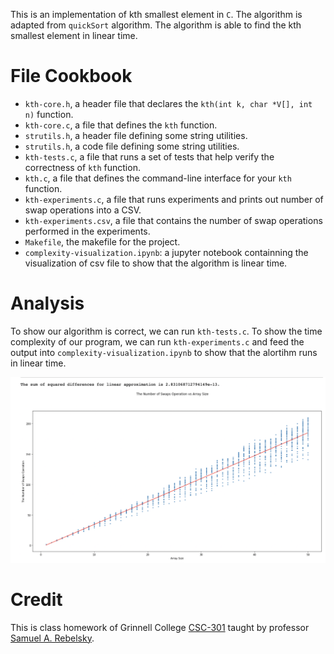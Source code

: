 This is an implementation of kth smallest element in `C`. The algorithm is adapted from `quickSort` algorithm. The algorithm is able to find the kth smallest element in linear time. 

# File Cookbook

- `kth-core.h`, a header file that declares the `kth(int k, char *V[], int n)` function.
- `kth-core.c`, a file that defines the `kth` function.
- `strutils.h`, a header file defining some string utilities.
- `strutils.h`, a code file defining some string utilities. 
- `kth-tests.c`, a file that runs a set of tests that help verify the correctness of `kth` function. 
- `kth.c`, a file that defines the command-line interface for your `kth` function.
- `kth-experiments.c`, a file that runs experiments and prints out number of swap operations into a CSV.
- `kth-experiments.csv`, a file that contains the number of swap operations performed in the experiments.
- `Makefile`, the makefile for the project.
- `complexity-visualization.ipynb`: a jupyter notebook containning the visualization of csv file to show that the algorithm is linear time. 

# Analysis

To show our algorithm is correct, we can run `kth-tests.c`. To show the time complexity of our program, we can run `kth-experiments.c` and feed the output into `complexity-visualization.ipynb` to show that the alortihm runs in linear time. 

![Screen Shot 2021-10-16 at 14.22.14](ReadMe_assets/Runtime.png)

# Credit

This is class homework of Grinnell College [CSC-301](https://rebelsky.cs.grinnell.edu/Courses/CSC301/2021Fa/syllabus/) taught by professor [Samuel A. Rebelsky](https://www.grinnell.edu/user/rebelsky). 

